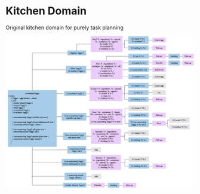 # Kitchen Domain

Original kitchen domain for purely task planning

![Search tree of Scrambled Eggs](imgs/scrambled-eggs.png)

<!-- <script src="https://emgithub.com/embed.js?target=https%3A%2F%2Fgithub.com%2Fzt-yang%2Fleap-architecture%2Fblob%2Fmain%2Fdomains%2Fkitchen%2Foperators%2Fkitchen_egg_4.pddl&style=github&showBorder=on&showLineNumbers=on&showFileMeta=on&showCopy=on" width='100%' height='500px'></script> -->
